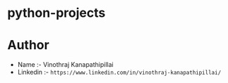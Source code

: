 # python-projects

# Author

- Name :- Vinothraj Kanapathipillai
- Linkedin :- `https://www.linkedin.com/in/vinothraj-kanapathipillai/`
